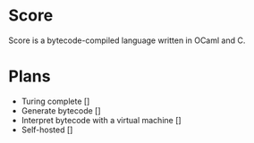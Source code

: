 # Score

Score is a bytecode-compiled language written in OCaml and C.

# Plans
- Turing complete []
- Generate bytecode []
- Interpret bytecode with a virtual machine []
- Self-hosted []
